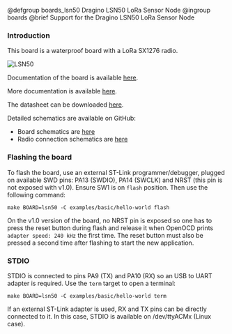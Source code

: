 @defgroup    boards_lsn50 Dragino LSN50 LoRa Sensor Node
@ingroup     boards
@brief       Support for the Dragino LSN50 LoRa Sensor Node

### Introduction

This board is a waterproof board with a LoRa SX1276 radio.

![LSN50](https://docs.zephyrproject.org/latest/_images/dragino_lsn50.jpg)

Documentation of the board is available
[here](https://wiki.dragino.com/index.php?title=Lora_Sensor_Node-LSN50).

More documentation is available
[here](http://wiki.dragino.com/index.php?title=Lora_Sensor_Node-LSN50#Resource).

The datasheet can be downloaded
[here](https://www.dragino.com/downloads/index.php?dir=datasheet/EN/&file=Datasheet_LoRaSensorNode.pdf).

Detailed schematics are available on GitHub:
- Board schematics are [here](https://github.com/dragino/Lora/tree/master/LSN50)
- Radio connection schematics are [here](https://github.com/dragino/Lora/tree/master/LoRaST)

### Flashing the board

To flash the board, use an external ST-Link programmer/debugger, plugged on
available SWD pins: PA13 (SWDIO), PA14 (SWCLK) and NRST (this pin is not
exposed with v1.0).
Ensure SW1 is on `flash` position.
Then use the following command:

    make BOARD=lsn50 -C examples/basic/hello-world flash

On the v1.0 version of the board, no NRST pin is exposed so one has to press the
reset button during flash and release it when OpenOCD prints `adapter speed: 240 kHz`
the first time.
The reset button must also be pressed a second time after flashing to start the new
application.

### STDIO

STDIO is connected to pins PA9 (TX) and PA10 (RX) so an USB to UART adapter is
required. Use the `term` target to open a terminal:

    make BOARD=lsn50 -C examples/basic/hello-world term

If an external ST-Link adapter is used, RX and TX pins can be directly connected
to it. In this case, STDIO is available on /dev/ttyACMx (Linux case).
